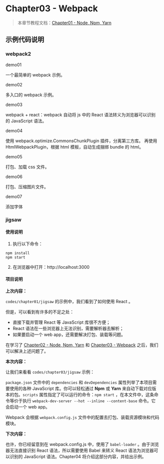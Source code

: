 # Chapter03 - Webpack

> 本章节教程文档：[Chapter01 - Node, Npm, Yarn](https://github.com/atlantis1024/react-step-by-step/tree/master/docs/chapter01)
>

## 示例代码说明

### webpack2

demo01

一个最简单的 webpack 示例。

demo02

多入口的 webpack 示例。

demo03

webpack + react：webpack 自动将 js 中的 React 语法转义为浏览器可以识别的 JavaScript 语法。

demo04

使用 webpack.optimize.CommonsChunkPlugin 插件，分离第三方库。
再使用 HtmlWebpackPlugin，根据 html 模板，自动生成捆绑 bundle 的 html。

demo05

打包、加载 css 文件。

demo06

打包、压缩图片文件。

demo07

添加字体

### jigsaw

#### 使用说明

1. 执行以下命令：

```
npm install
npm start
```

2. 在浏览器中打开：http://localhost:3000

#### 项目说明

**上次内容：**

`codes/chapter01/jigsaw` 的示例中，我们看到了如何使用 React 。

但是，可以看到有许多的不足之处：

- 直接下载并管理 React 等 JavaScript 库很不方便；
- React 语法在一些浏览器上无法识别，需要解析器去解析；
- 如果要启动一个 web app，还需要解决打包、装载等问题。

在学习了 [Chapter02 - Node, Npm, Yarn](https://github.com/atlantis1024/react-step-by-step/tree/master/docs/chapter02) 和 [Chapter03 - Webpack](https://github.com/atlantis1024/react-step-by-step/tree/master/docs/chapter03) 之后，我们可以解决上述问题了。

**本次内容：**

让我们来看看 `codes/chapter03/jigsaw` 示例：

`package.json` 文件中的 `dependencies` 和 `devDependencies` 属性列举了本项目需要使用的各种 JavaScript 库。你可以轻松通过 **Npm** 或 **Yarn** 来自动下载对应版本的包。`scripts` 属性指定了可以运行的命令：`npm start` ，在本文件中，这条命令等价于执行 `webpack-dev-server --hot --inline --content-base` 命令。它会启动一个 web app。

Webpack 会根据 `webpack.config.js` 文件中的配置去打包、装载资源模块和代码模块。

**下次内容：**

也许，你已经留意到在 webpack.config.js 中，使用了 `babel-loader` 。由于浏览器无法直接识别 React 语法，所以需要使用 Babel 来转义 React 语法为浏览器可以识别的 JavaScript 语法。Chapter04 将介绍这部分内容，并给出示例。
